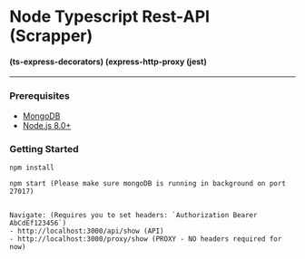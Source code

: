 # Node Typescript Rest-API (Scrapper)
#### (ts-express-decorators) (express-http-proxy (jest)
------------------------------
### Prerequisites
- [MongoDB](https://www.mongodb.org/downloads)
- [Node.js 8.0+](http://nodejs.org)


### Getting Started
```
npm install

npm start (Please make sure mongoDB is running in background on port 27017)


Navigate: (Requires you to set headers: `Authorization Bearer AbCdEf123456`)
- http://localhost:3000/api/show (API)
- http://localhost:3000/proxy/show (PROXY - NO headers required for now)
```
